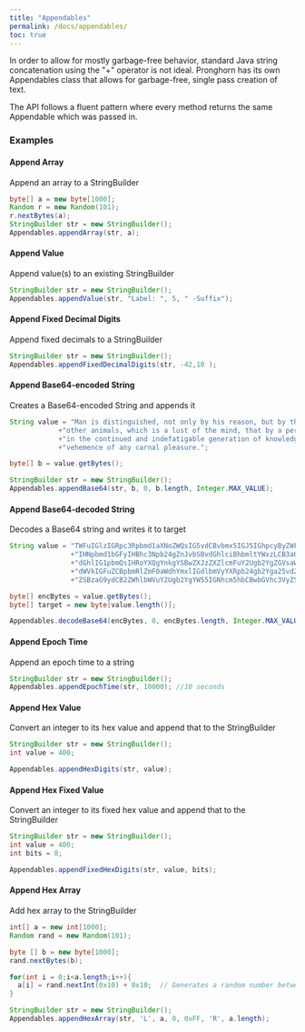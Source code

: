 ```yaml
---
title: "Appendables"
permalink: /docs/appendables/
toc: true
---
```

In order to allow for mostly garbage-free behavior, standard Java string concatenation using the "+" operator is not ideal. Pronghorn has its own Appendables class that allows for garbage-free, single pass creation of text.

The API follows a fluent pattern where every method returns the same Appendable which was passed in.

### Examples

#### Append Array
Append an array to a StringBuilder
```java
byte[] a = new byte[1000];
Random r = new Random(101);
r.nextBytes(a);
StringBuilder str = new StringBuilder();
Appendables.appendArray(str, a);
```

#### Append Value
Append value(s) to an existing StringBuilder
```java
StringBuilder str = new StringBuilder();
Appendables.appendValue(str, "Label: ", 5, " -Suffix");
```

#### Append Fixed Decimal Digits
Append fixed decimals to a StringBuilder
```java
StringBuilder str = new StringBuilder();
Appendables.appendFixedDecimalDigits(str, -42,10 );
```

#### Append Base64-encoded String
Creates a Base64-encoded String and appends it
```java
String value = "Man is distinguished, not only by his reason, but by this singular passion from "
	    	+"other animals, which is a lust of the mind, that by a perseverance of delight "
	    	+"in the continued and indefatigable generation of knowledge, exceeds the short "
	    	+"vehemence of any carnal pleasure.";

byte[] b = value.getBytes();

StringBuilder str = new StringBuilder();
Appendables.appendBase64(str, b, 0, b.length, Integer.MAX_VALUE);
```

#### Append Base64-decoded String
Decodes a Base64 string and writes it to target
```java
String value = "TWFuIGlzIGRpc3Rpbmd1aXNoZWQsIG5vdCBvbmx5IGJ5IGhpcyByZWFzb24sIGJ1dCBieSB0aGlz"
               +"IHNpbmd1bGFyIHBhc3Npb24gZnJvbSBvdGhlciBhbmltYWxzLCB3aGljaCBpcyBhIGx1c3Qgb2Yg"
               +"dGhlIG1pbmQsIHRoYXQgYnkgYSBwZXJzZXZlcmFuY2Ugb2YgZGVsaWdodCBpbiB0aGUgY29udGlu"
               +"dWVkIGFuZCBpbmRlZmF0aWdhYmxlIGdlbmVyYXRpb24gb2Yga25vd2xlZGdlLCBleGNlZWRzIHRo"
               +"ZSBzaG9ydCB2ZWhlbWVuY2Ugb2YgYW55IGNhcm5hbCBwbGVhc3VyZS4=";

byte[] encBytes = value.getBytes();
byte[] target = new byte[value.length()];

Appendables.decodeBase64(encBytes, 0, encBytes.length, Integer.MAX_VALUE, target, 0, Integer.MAX_VALUE);
```

#### Append Epoch Time
Append an epoch time to a string
```java
StringBuilder str = new StringBuilder();
Appendables.appendEpochTime(str, 10000); //10 seconds
```

#### Append Hex Value
Convert an integer to its hex value and append that to the StringBuilder
```java
StringBuilder str = new StringBuilder();
int value = 400;

Appendables.appendHexDigits(str, value);
```

#### Append Hex Fixed Value
Convert an integer to its fixed hex value and append that to the StringBuilder
```java
StringBuilder str = new StringBuilder();
int value = 400;
int bits = 8;

Appendables.appendFixedHexDigits(str, value, bits);
```

#### Append Hex Array
Add hex array to the StringBuilder
```java
int[] a = new int[1000];
Random rand = new Random(101);

byte [] b = new byte[1000];
rand.nextBytes(b);

for(int i = 0;i<a.length;i++){
  a[i] = rand.nextInt(0x10) + 0x10;  // Generates a random number between 0x10 and 0x20
}

StringBuilder str = new StringBuilder();
Appendables.appendHexArray(str, 'L', a, 0, 0xFF, 'R', a.length);
```